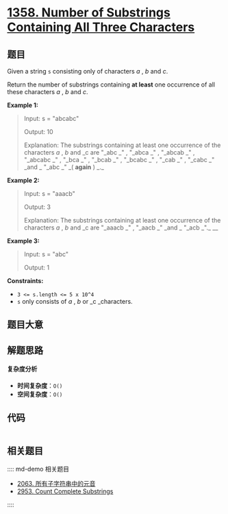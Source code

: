 # [1358. Number of Substrings Containing All Three Characters](https://leetcode.com/problems/number-of-substrings-containing-all-three-characters/)

## 题目

Given a string `s` consisting only of characters _a_ , _b_ and _c_.

Return the number of substrings containing **at least** one occurrence of all
these characters _a_ , _b_ and _c_.

**Example 1:**

> Input: s = "abcabc"
>
> Output: 10
>
> Explanation: The substrings containing at least one occurrence of the characters _a_ , _b_ and _c are "\_abc _" , "_abca _" , "_abcab _" , "_abcabc _" , "_bca _" , "_bcab _" , "_bcabc _" , "_cab _" , "_cabc _" _and _ "_abc _" _( **again** ) _.\_

**Example 2:**

> Input: s = "aaacb"
>
> Output: 3
>
> Explanation: The substrings containing at least one occurrence of the characters _a_ , _b_ and _c are "\_aaacb _" , "_aacb _" _and _ "_acb _".\_ \_\_

**Example 3:**

> Input: s = "abc"
>
> Output: 1

**Constraints:**

- `3 <= s.length <= 5 x 10^4`
- `s` only consists of _a_ , _b_ or \_c \_characters.

## 题目大意

## 解题思路

#### 复杂度分析

- **时间复杂度**：`O()`
- **空间复杂度**：`O()`

## 代码

```javascript

```

## 相关题目

:::: md-demo 相关题目

- [2063. 所有子字符串中的元音](https://leetcode.com/problems/vowels-of-all-substrings)
- [2953. Count Complete Substrings](https://leetcode.com/problems/count-complete-substrings)

::::

